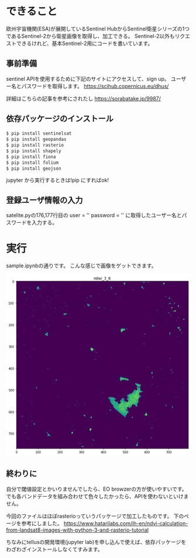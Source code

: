 # できること
欧州宇宙機関(ESA)が展開しているSentinel HubからSentinel衛星シリーズの1つであるSentinel-2から衛星画像を取得し、加工できる。
Sentinel-2以外もリクエストできるけれど、基本Sentinel-2用にコードを書いています。

## 事前準備

sentinel APIを使用するために下記のサイトにアクセスして、sign up。
ユーザー名とパスワードを取得します。
https://scihub.copernicus.eu/dhus/

詳細はこちらの記事を参考にされたし
https://sorabatake.jp/9987/

## 依存パッケージのインストール
    $ pip install sentinelsat
    $ pip install geopandas
    $ pip install rasterio
    $ pip install shapely
    $ pip install fiona
    $ pip install folium
    $ pip install geojson
jupyter から実行するときは!pip にすればok!

## 登録ユーザ情報の入力
satelite.pyの176,177行目の
    user = ''
    password = ''
に取得したユーザー名とパスワードを入力する。

# 実行
sample.ipynbの通りです。
こんな感じで画像をゲットできます。

![togo town](/sample.png)

## 終わりに
自分で閾値設定とかいりませんでしたら、EO browzerの方が使いやすいです。
でも各バンドデータを組み合わせて色々したかったら、APIを使わないといけません。

今回のファイルはほぼrasterioっていうパッケージで加工したものです。
下のページを参考にしました。
https://www.hatarilabs.com/ih-en/ndvi-calculation-from-landsat8-images-with-python-3-and-rasterio-tutorial

ちなみにtellusの開発環境(jupyter lab)を申し込んで使えば、依存パッケージをわざわざインストールしなくてすみます。
